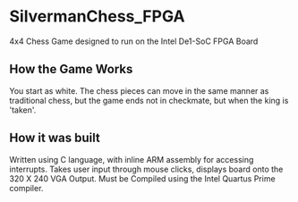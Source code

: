 # SilvermanChess_FPGA
4x4 Chess Game designed to run on the Intel De1-SoC FPGA Board

## How the Game Works
You start as white. The chess pieces can move in the same manner as traditional chess, but the game ends not in checkmate, but when the king is 'taken'. 

## How it was built
Written using C language, with inline ARM assembly for accessing interrupts. 
Takes user input through mouse clicks, displays board onto the 320 X 240 VGA Output. 
Must be Compiled using the Intel Quartus Prime compiler. 
